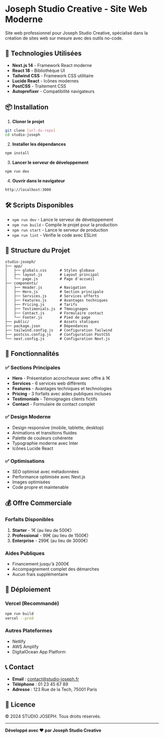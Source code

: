 # Joseph Studio Creative - Site Web Moderne

Site web professionnel pour Joseph Studio Creative, spécialisé dans la création de sites web sur mesure avec des outils no-code.

## 🚀 Technologies Utilisées

- **Next.js 14** - Framework React moderne
- **React 18** - Bibliothèque UI
- **Tailwind CSS** - Framework CSS utilitaire
- **Lucide React** - Icônes modernes
- **PostCSS** - Traitement CSS
- **Autoprefixer** - Compatibilité navigateurs

## 📦 Installation

1. **Cloner le projet**
```bash
git clone [url-du-repo]
cd studio-joseph
```

2. **Installer les dépendances**
```bash
npm install
```

3. **Lancer le serveur de développement**
```bash
npm run dev
```

4. **Ouvrir dans le navigateur**
```
http://localhost:3000
```

## 🛠️ Scripts Disponibles

- `npm run dev` - Lance le serveur de développement
- `npm run build` - Compile le projet pour la production
- `npm run start` - Lance le serveur de production
- `npm run lint` - Vérifie le code avec ESLint

## 📁 Structure du Projet

```
studio-joseph/
├── app/
│   ├── globals.css      # Styles globaux
│   ├── layout.js        # Layout principal
│   └── page.js          # Page d'accueil
├── components/
│   ├── Header.js        # Navigation
│   ├── Hero.js          # Section principale
│   ├── Services.js      # Services offerts
│   ├── Features.js      # Avantages techniques
│   ├── Pricing.js       # Tarifs
│   ├── Testimonials.js  # Témoignages
│   ├── Contact.js       # Formulaire contact
│   └── Footer.js        # Pied de page
├── public/              # Assets statiques
├── package.json         # Dépendances
├── tailwind.config.js   # Configuration Tailwind
├── postcss.config.js    # Configuration PostCSS
└── next.config.js       # Configuration Next.js
```

## 🎨 Fonctionnalités

### ✅ Sections Principales
- **Hero** - Présentation accrocheuse avec offre à 1€
- **Services** - 6 services web différents
- **Features** - Avantages techniques et technologies
- **Pricing** - 3 forfaits avec aides publiques incluses
- **Testimonials** - Témoignages clients fictifs
- **Contact** - Formulaire de contact complet

### ✅ Design Moderne
- Design responsive (mobile, tablette, desktop)
- Animations et transitions fluides
- Palette de couleurs cohérente
- Typographie moderne avec Inter
- Icônes Lucide React

### ✅ Optimisations
- SEO optimisé avec métadonnées
- Performance optimisée avec Next.js
- Images optimisées
- Code propre et maintenable

## 💰 Offre Commerciale

### Forfaits Disponibles
1. **Starter** - 1€ (au lieu de 500€)
2. **Professional** - 99€ (au lieu de 1500€)
3. **Enterprise** - 299€ (au lieu de 3000€)

### Aides Publiques
- Financement jusqu'à 2000€
- Accompagnement complet des démarches
- Aucun frais supplémentaire

## 🚀 Déploiement

### Vercel (Recommandé)
```bash
npm run build
vercel --prod
```

### Autres Plateformes
- Netlify
- AWS Amplify
- DigitalOcean App Platform

## 📞 Contact

- **Email** : contact@studio-joseph.fr
- **Téléphone** : 01 23 45 67 89
- **Adresse** : 123 Rue de la Tech, 75001 Paris

## 📄 Licence

© 2024 STUDIO JOSEPH. Tous droits réservés.

---

**Développé avec ❤️ par Joseph Studio Creative** 